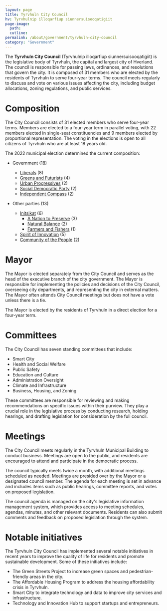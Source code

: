 ```yaml
---
layout: page
title: Tyrvhuln City Council
hv: Tyrvhulnip illoqarfiup siunnersuisooqatigiit
page-image: 
  path:  
  cutline: 
permalink: /about/government/tyrvhuln-city-council
category: "Government"
---
```


The **Tyrvhuln City Council** (Tyrvhulnip illoqarfiup siunnersuisooqatigiit) is the legislative body of Tyrvhuln, the capital and largest city of Hverland. The council is responsible for passing laws, ordinances, and resolutions that govern the city. It is composed of 31 members who are elected by the residents of Tyrvhuln to serve four-year terms. The council meets regularly to discuss and vote on various issues affecting the city, including budget allocations, zoning regulations, and public services.

# Composition

The City Council consists of 31 elected members who serve four-year terms. Members are elected to a four-year term in parallel voting, with 22 members elected in single-seat constituencies and 9 members elected by proportional representation. The voting in the elections is open to all citizens of Tyrvhuln who are at least 18 years old. 

The 2022 municipal election determined the current composition:
* Government (18)
    * <span class="party-stripe party-as"></span> [Liberals](/HUN/about/party/as) (8)
    * <span class="party-stripe party-ks"></span> [Greens and Futurists](/HUN/about/party/ks) (4)
    * <span class="party-stripe party-is"></span> [Urban Progressives](/HUN/about/party/is) (2)
    * <span class="party-stripe party-ids"></span> [Social Democratic Party](/HUN/about/party/ids) (2)
    * <span class="party-stripe party-nq"></span> [Independent Compass](/HUN/about/party/nq) (2)

* Other parties (13)
  * [Initsikat](/HUN/about/party/initsikat) (6)
    * <span class="party-stripe party-pi"></span> [A Nation to Preserve](/HUN/about/party/pi) (3)
    * <span class="party-stripe party-pn"></span> [Natural Balance](/HUN/about/party/pn) (2)
    * <span class="party-stripe party-na"></span> [Farmers and Fishers](/HUN/about/party/na) (1)
  * <span class="party-stripe party-pa"></span> [Spirit of Innovation](/HUN/about/party/pa) (5)
  * <span class="party-stripe party-ik"></span> [Community of the People](/HUN/about/party/ik) (2)

# Mayor
The Mayor is elected separately from the City Council and serves as the head of the executive branch of the city government. The Mayor is responsible for implementing the policies and decisions of the City Council, overseeing city departments, and representing the city in external matters. The Mayor often attends City Council meetings but does not have a vote unless there is a tie.

The Mayor is elected by the residents of Tyrvhuln in a direct election for a four-year term.

# Committees
The City Council has seven standing committees that include:
* Smart City
* Health and Social Welfare
* Public Safety
* Education and Culture
* Administration Oversight
* Climate and Infrastructure
* Business, Housing, and Zoning

These committees are responsible for reviewing and making recommendations on specific issues within their purview. They play a crucial role in the legislative process by conducting research, holding hearings, and drafting legislation for consideration by the full council.

# Meetings
The City Council meets regularly in the Tyrvhuln Municipal Building to conduct business. Meetings are open to the public, and residents are encouraged to attend and participate in the democratic process. 

The council typically meets twice a month, with additional meetings scheduled as needed. Meetings are presided over by the Mayor or a designated council member. The agenda for each meeting is set in advance and includes items such as public hearings, committee reports, and votes on proposed legislation.

The council agenda is managed on the city's legislative information management system, which provides access to meeting schedules, agendas, minutes, and other relevant documents. Residents can also submit comments and feedback on proposed legislation through the system.

# Notable initiatives
The Tyrvhuln City Council has implemented several notable initiatives in recent years to improve the quality of life for residents and promote sustainable development. Some of these initiatives include:
* The Green Streets Project to increase green spaces and pedestrian-friendly areas in the city.
* The Affordable Housing Program to address the housing affordability crisis in Tyrvhuln.
* Smart City to integrate technology and data to improve city services and infrastructure.
* Technology and Innovation Hub to support startups and entrepreneurs.
